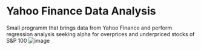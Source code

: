 # Yahoo Finance Data Analysis
Small programm that brings data from Yahoo Finance and perform regression analysis seeking alpha for overprices and underpriced stocks of S&amp;P 100
![image](https://github.com/Christosst/YahooFinanceDataAnalysis/assets/46458321/29775361-21e2-43a2-8e6c-f7734e097310)


